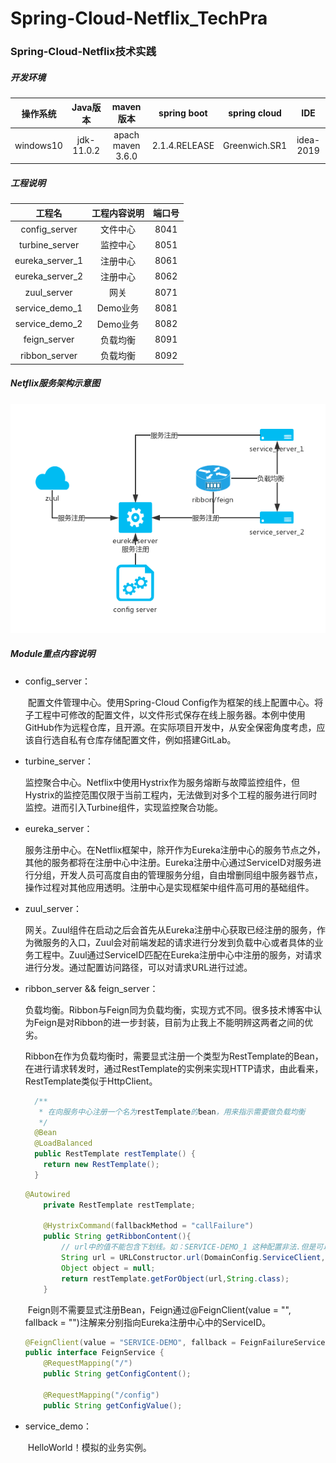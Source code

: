 # Spring-Cloud-Netflix_TechPra
###		Spring-Cloud-Netflix技术实践

#####	开发环境

| 操作系统  |  Java版本  |     maven版本     |  spring boot  | spring cloud  |    IDE    |
| :-------: | :--------: | :---------------: | :-----------: | :-----------: | :-------: |
| windows10 | jdk-11.0.2 | apach maven 3.6.0 | 2.1.4.RELEASE | Greenwich.SR1 | idea-2019 |

#####	工程说明

|     工程名      | 工程内容说明 | 端口号 |
| :-------------: | :----------: | :----: |
|  config_server  |   文件中心   |  8041  |
| turbine_server  |   监控中心   |  8051  |
| eureka_server_1 |   注册中心   |  8061  |
| eureka_server_2 |   注册中心   |  8062  |
|   zuul_server   |     网关     |  8071  |
| service_demo_1  |   Demo业务   |  8081  |
| service_demo_2  |   Demo业务   |  8082  |
|  feign_server   |   负载均衡   |  8091  |
|  ribbon_server  |   负载均衡   |  8092  |



#####	Netflix服务架构示意图

![服务架构示意图](https://github.com/lautrix/Spring-Cloud-Netflix_TechPra/blob/master/ConfigFiles/spring-cloud%20netflix%E6%9C%8D%E5%8A%A1%E6%9E%B6%E6%9E%84%E7%A4%BA%E6%84%8F%E5%9B%BE.jpg)

#####	Module重点内容说明

- config_server：

  ​	配置文件管理中心。使用Spring-Cloud Config作为框架的线上配置中心。将子工程中可修改的配置文件，以文件形式保存在线上服务器。本例中使用GitHub作为远程仓库，且开源。在实际项目开发中，从安全保密角度考虑，应该自行选自私有仓库存储配置文件，例如搭建GitLab。

- turbine_server：

  ​	监控聚合中心。Netflix中使用Hystrix作为服务熔断与故障监控组件，但Hystrix的监控范围仅限于当前工程内，无法做到对多个工程的服务进行同时监控。进而引入Turbine组件，实现监控聚合功能。

- eureka_server：

  ​	服务注册中心。在Netflix框架中，除开作为Eureka注册中心的服务节点之外，其他的服务都将在注册中心中注册。Eureka注册中心通过ServiceID对服务进行分组，开发人员可高度自由的管理服务分组，自由增删同组中服务器节点，操作过程对其他应用透明。注册中心是实现框架中组件高可用的基础组件。

- zuul_server：

  ​	网关。Zuul组件在启动之后会首先从Eureka注册中心获取已经注册的服务，作为微服务的入口，Zuul会对前端发起的请求进行分发到负载中心或者具体的业务工程中。Zuul通过ServiceID匹配在Eureka注册中心中注册的服务，对请求进行分发。通过配置访问路径，可以对请求URL进行过滤。

- ribbon_server && feign_server：

  ​	负载均衡。Ribbon与Feign同为负载均衡，实现方式不同。很多技术博客中认为Feign是对Ribbon的进一步封装，目前为止我上不能明辨这两者之间的优劣。

  ​	Ribbon在作为负载均衡时，需要显式注册一个类型为RestTemplate的Bean，在进行请求转发时，通过RestTemplate的实例来实现HTTP请求，由此看来，RestTemplate类似于HttpClient。

  ```java
    /**
     * 在向服务中心注册一个名为restTemplate的bean，用来指示需要做负载均衡
     */
    @Bean
    @LoadBalanced
    public RestTemplate restTemplate() {
      return new RestTemplate();
    }
  ```

  ```java
  @Autowired
      private RestTemplate restTemplate;
  
      @HystrixCommand(fallbackMethod = "callFailure")
      public String getRibbonContent(){
          // url中的值不能包含下划线。如：SERVICE-DEMO_1 这种配置非法.但是可以包含连接线-
          String url = URLConstructor.url(DomainConfig.ServiceClient, ApiConfig.GetContent);
          Object object = null;
          return restTemplate.getForObject(url,String.class);
      }
  ```

  ​	Feign则不需要显式注册Bean，Feign通过@FeignClient(value = "", fallback = "")注解来分别指向Eureka注册中心中的ServiceID。

  ```java
  @FeignClient(value = "SERVICE-DEMO", fallback = FeignFailureServiceImpl.class)
  public interface FeignService {
      @RequestMapping("/")
      public String getConfigContent();
  
      @RequestMapping("/config")
      public String getConfigValue();
  ```

- service_demo：

  ​	HelloWorld！模拟的业务实例。